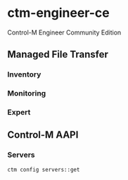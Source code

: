 # ctm-engineer-ce
Control-M Engineer Community Edition

## Managed File Transfer

### Inventory

### Monitoring

### Expert


## Control-M AAPI

### Servers

``` title="Get all Control-M Servers"
ctm config servers::get
```
